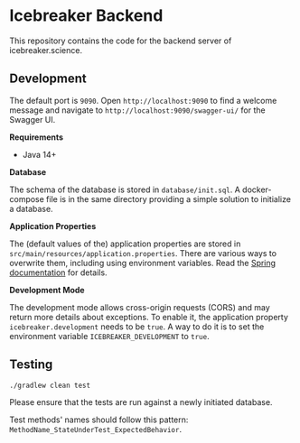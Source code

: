 # Icebreaker Backend

This repository contains the code for the backend server of icebreaker.science.


## Development

The default port is `9090`. Open `http://localhost:9090` to find a welcome message and navigate to `http://localhost:9090/swagger-ui/` for the Swagger UI.

**Requirements**

- Java 14+

**Database**

The schema of the database is stored in `database/init.sql`. A docker-compose file is in the same directory providing a simple solution to initialize a database.

**Application Properties**

The (default values of the) application properties are stored in `src/main/resources/application.properties`. There are various ways to overwrite them, including using environment variables. Read the [Spring documentation](https://docs.spring.io/spring-boot/docs/2.3.1.RELEASE/reference/html/spring-boot-features.html#boot-features-external-config) for details.

**Development Mode**

The development mode allows cross-origin requests (CORS) and may return more details about exceptions. To enable it, the application property `icebreaker.development` needs to be `true`. A way to do it is to set the environment variable `ICEBREAKER_DEVELOPMENT` to `true`.


## Testing

```
./gradlew clean test
```

Please ensure that the tests are run against a newly initiated database.

Test methods' names should follow this pattern: `MethodName_StateUnderTest_ExpectedBehavior`.

